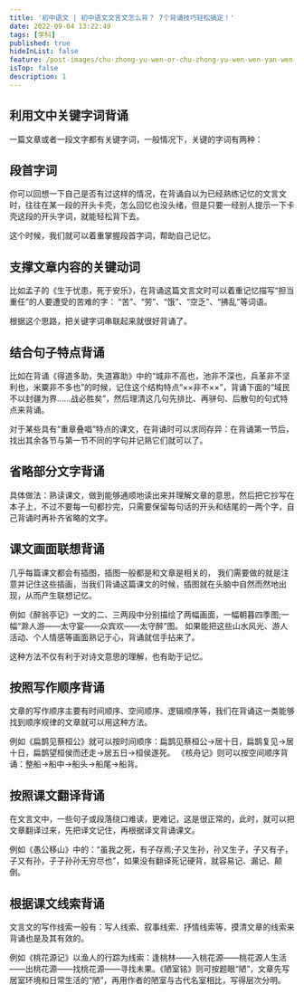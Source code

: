 ```yaml
---
title: '初中语文 | 初中语文文言文怎么背？ 7个背诵技巧轻松搞定！'
date: 2022-09-04 13:22:49
tags: [学科]
published: true
hideInList: false
feature: /post-images/chu-zhong-yu-wen-or-chu-zhong-yu-wen-wen-yan-wen-zen-me-bei-7-ge-bei-song-ji-qiao-qing-song-gao-ding.jpg
isTop: false
description: 1
---
```

## **利用文中关键字词背诵**

一篇文章或者一段文字都有关键字词，一般情况下，关键的字词有两种：

## 段首字词
你可以回想一下自己是否有过这样的情况，在背诵自以为已经熟练记忆的文言文时，往往在某一段的开头卡壳，怎么回忆也没头绪，但是只要一经别人提示一下卡壳这段的开头字词，就能轻松背下去。

这个时候，我们就可以着重掌握段首字词，帮助自己记忆。

## 支撑文章内容的关键动词
比如孟子的《生于忧患，死于安乐》，在背诵这篇文言文时可以着重记忆描写“担当重任”的人要遭受的苦难的字：
“苦”、“劳”、“饿”、“空乏”、“拂乱”等词语。

根据这个思路，把关键字词串联起来就很好背诵了。


## **结合句子特点背诵**

比如在背诵《得道多助，失道寡助》中的“城非不高也，池非不深也，兵革非不坚利也，米粟非不多也”的时候，记住这个结构特点“××非不××”，背诵下面的“域民不以封疆为界……战必胜矣”，然后理清这几句先排比、再骈句、后散句的句式特点来背诵。

对于某些具有“重章叠唱”特点的课文，在背诵时可以求同存异：在背诵第一节后，找出其余各节与第一节不同的字句并记熟它们就可以了。


## **省略部分文字背诵**

具体做法：熟读课文，做到能够通顺地读出来并理解文章的意思，然后把它抄写在本子上，不过不要每一句都抄完，只需要保留每句话的开头和结尾的一两个字，自己背诵时再补齐省略的文字。


  ## **课文画面联想背诵**

几乎每篇课文都会有插图，插图一般都是和文章是相关的， 我们需要做的就是注意并记住这些插画，当我们背诵这篇课文的时候，插图就在头脑中自然而然地出现，从而产生联想记忆。

例如《醉翁亭记》一文的二、三两段中分别描绘了两幅画面，一幅朝暮四季图;一幅“滁人游——太守宴——众宾欢——太守醉”图。
如果能把这些山水风光、游人活动、个人情感等画面熟记于心，背诵就信手拈来了。

这种方法不仅有利于对诗文意思的理解，也有助于记忆。


## **按照写作顺序背诵**

文章的写作顺序主要有时间顺序、空间顺序、逻辑顺序等，我们在背诵这一类能够找到顺序规律的文章就可以用这种方法。

例如《扁鹊见蔡桓公》就可以按时间顺序：扁鹊见蔡桓公→居十日，扁鹊复见→居十日，扁鹊望桓侯而还走→居五日→桓侯遂死。
《核舟记》则可以按空间顺序背诵：整船→船中→船头→船尾→船背。


## **按照课文翻译背诵**

在文言文中，一些句子或段落绕口难读，更难记，这是很正常的，此时，就可以把文章翻译过来，先把译文记住，再根据译文背诵课文。

例如《愚公移山》中的：“虽我之死，有子存焉;子又生孙，孙又生子，子又有子，子又有孙，子子孙孙无穷尽也”，如果没有翻译死记硬背，就容易记、漏记、颠倒。

## **根据课文线索背诵**

文言文的写作线索一般有：写人线索、叙事线索、抒情线索等，摸清文章的线索来背诵也是及其有效的。

例如《桃花源记》以渔人的行踪为线索：逢桃林——入桃花源——桃花源人生活——出桃花源——找桃花源——寻找未果。《陋室铭》则可按题眼“陋”，文章先写居室环境和日常生活的“陋”，再用作者的陋室与古代名室相比，写得层次分明。
